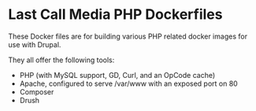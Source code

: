 Last Call Media PHP Dockerfiles
===============================

These Docker files are for building various PHP related docker images for use with Drupal.

They all offer the following tools:

* PHP (with MySQL support, GD, Curl, and an OpCode cache)
* Apache, configured to serve /var/www with an exposed port on 80
* Composer
* Drush

